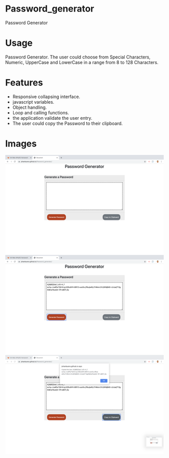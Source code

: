 # Password_generator
Password Generator

# Usage
Password Generator. The user could choose from Special Characters, Numeric, UpperCase and LowerCase in a range from 8 to 128 Characters.

# Features
* Responsive collapsing interface.
* javascript variables.
* Object handling.
* Loop and calling functions.
* the application validate the user entry.
* The user could copy the Password to their clipboard.


# Images
<img src="/images/Screen Shot 2019-11-02 at 7.33.51 PM.png">
<img src="/images/Screen Shot 2019-11-02 at 7.34.14 PM.png">
<img src="/images/Screen Shot 2019-11-02 at 7.34.19 PM.png">






